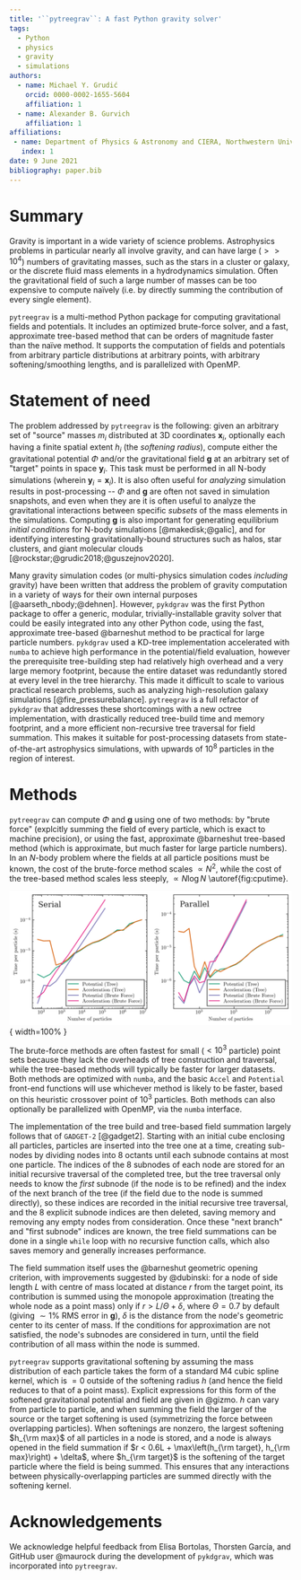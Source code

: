 ```yaml
---
title: '``pytreegrav``: A fast Python gravity solver'
tags:
  - Python
  - physics
  - gravity
  - simulations
authors:
  - name: Michael Y. Grudić
    orcid: 0000-0002-1655-5604
    affiliation: 1
  - name: Alexander B. Gurvich
    affiliation: 1
affiliations:
 - name: Department of Physics & Astronomy and CIERA, Northwestern University, 1800 Sherman Ave, Evanston, IL 60201, USA
   index: 1
date: 9 June 2021
bibliography: paper.bib
---
```


# Summary

Gravity is important in a wide variety of science problems. Astrophysics problems in particular nearly all involve gravity, and can have large ($>>10^4$) numbers of gravitating masses, such as the stars in a cluster or galaxy, or the discrete fluid mass elements in a hydrodynamics simulation. Often the gravitational field of such a large number of masses can be too expensive to compute naïvely (i.e. by directly summing the contribution of every single element).

``pytreegrav`` is a multi-method Python package for computing gravitational fields and potentials. It includes an optimized brute-force solver, and a fast, approximate tree-based method that can be orders of magnitude faster than the naïve method. It supports the computation of fields and potentials from arbitrary particle distributions at arbitrary points, with arbitrary softening/smoothing lengths, and is parallelized with OpenMP.

# Statement of need

The problem addressed by ``pytreegrav`` is the following: given an arbitrary set of "source" masses $m_i$ distributed at 3D coordinates $\mathbf{x}_i$, optionally each having a finite spatial extent $h_i$ (the _softening radius_), compute either the gravitational potential $\Phi$ and/or the gravitational field $\mathbf{g}$ at an arbitrary set of "target" points in space $\mathbf{y}_i$. This task must be performed in all N-body simulations (wherein $\mathbf{y}_i=\mathbf{x}_i$). It is also often useful for _analyzing_ simulation results in post-processing -- $\Phi$ and $\mathbf{g}$ are often not saved in simulation snapshots, and even when they are it is often useful to analyze the gravitational interactions between specific _subsets_ of the mass elements in the simulations. Computing $\mathbf{g}$ is also important for generating equilibrium _initial conditions_ for N-body simulations [@makedisk;@galic], and for identifying interesting gravitationally-bound structures such as halos, star clusters, and giant molecular clouds [@rockstar;@grudic2018;@guszejnov2020].

Many gravity simulation codes (or multi-physics simulation codes _including_ gravity) have been written that address the problem of gravity computation in a variety of ways for their own internal purposes [@aarseth_nbody;@dehnen]. However, ``pykdgrav`` was the first Python package to offer a generic, modular, trivially-installable gravity solver that could be easily integrated into any other Python code, using the fast, approximate tree-based @barneshut method to be practical for large particle numbers. ``pykdgrav`` used a KD-tree implementation accelerated with ``numba`` to achieve high performance in the potential/field evaluation, however the prerequisite tree-building step had relatively high overhead and a very large memory footprint, because the entire dataset was redundantly stored at every level in the tree hierarchy. This made it difficult to scale to various practical research problems, such as analyzing high-resolution galaxy simulations [@fire_pressurebalance]. ``pytreegrav`` is a full refactor of ``pykdgrav`` that addresses these shortcomings with a new octree implementation, with drastically reduced tree-build time and memory footprint, and a more efficient non-recursive tree traversal for field summation. This makes it suitable for post-processing datasets from state-of-the-art astrophysics simulations, with upwards of $10^8$ particles in the region of interest. 

# Methods

``pytreegrav`` can compute $\Phi$ and $\mathbf{g}$ using one of two methods: by "brute force" (explcitly summing the field of every particle, which is exact to machine precision), or using the fast, approximate @barneshut tree-based method (which is approximate, but much faster for large particle numbers). In an $N$-body problem where the fields at all particle positions must be known, the cost of the brute-force method scales $\propto N^2$, while the cost of the tree-based method scales less steeply, $\propto N \log N$ \autoref{fig:cputime}.

![Wall-clock time per particle running ``pytreegrav`` on a sample of $N$ particles from a @plummer distribution for various $N$. Test was run on a an Intel i9 9900K workstation on a single core (_left_) and in parallel on 16 logical cores (_right_).\label{fig:cputime}](CPU_Time_both.png){ width=100% }

The brute-force methods are often fastest for small ($<10^3$ particle) point sets because they lack the overheads of tree construction and traversal, while the tree-based methods will typically be faster for larger datasets. Both methods are optimized with ``numba``, and the basic ``Accel`` and ``Potential`` front-end functions will use whichever method is likely to be faster, based on this heuristic crossover point of $10^3$ particles. Both methods can also optionally be parallelized with OpenMP, via the ``numba`` interface.

The implementation of the tree build and tree-based field summation largely follows that of ``GADGET-2`` [@gadget2]. Starting with an initial cube enclosing all particles, particles are inserted into the tree one at a time, creating sub-nodes by dividing nodes into 8 octants until each subnode contains at most one particle. The indices of the 8 subnodes of each node are stored for an initial recursive traversal of the completed tree, but the tree traversal only needs to know the _first_ subnode (if the node is to be refined) and the index of the next branch of the tree (if the field due to the node is summed directly), so these indices are recorded in the initial recursive tree traversal, and the 8 explicit subnode indices are then deleted, saving memory and removing any empty nodes from consideration. Once these "next branch" and "first subnode" indices are known, the tree field summations can be done in a single ``while`` loop with no recursive function calls, which also saves memory and generally increases performance.

The field summation itself uses the @barneshut geometric opening criterion, with improvements suggested by @dubinski: for a node of side length $L$ with centre of mass located at distance $r$ from the target point, its contribution is summed using the monopole approximation (treating the whole node as a point mass) only if $r > L/\Theta + \delta$, where $\Theta=0.7$ by default (giving $\sim 1\%$ RMS error in $\mathbf{g}$), $\delta$ is the distance from the node's geometric center to its center of mass. If the conditions for approximation are not satisfied, the node's subnodes are considered in turn, until the field contribution of all mass within the node is summed.

``pytreegrav`` supports gravitational softening by assuming the mass distribution of each particle takes the form of a standard M4 cubic spline kernel, which is $=0$ outside of the softening radius $h$ (and hence the field reduces to that of a point mass). Explicit expressions for this form of the softened gravitational potential and field are given in @gizmo. $h$ can vary from particle to particle, and when summing the field the larger of the source or the target softening is used (symmetrizing the force between overlapping particles). When softenings are nonzero, the largest softening $h_{\rm max}$ of all particles in a node is stored, and a node is always opened in the field summation if $r < 0.6L + \max\left(h_{\rm target}, h_{\rm max}\right) + \delta$, where $h_{\rm target}$ is the softening of the target particle where the field is being summed. This ensures that any interactions between physically-overlapping particles are summed directly with the softening kernel.

# Acknowledgements

We acknowledge helpful feedback from Elisa Bortolas, Thorsten García, and GitHub user @maurock during the development of ``pykdgrav``, which was incorporated into ``pytreegrav``.